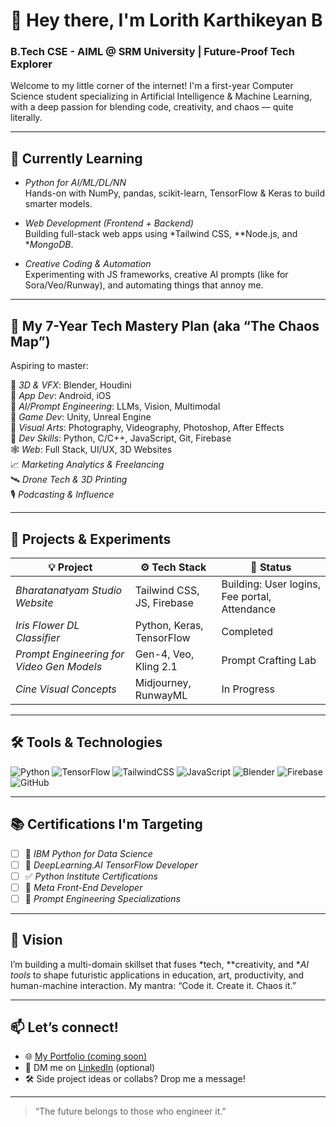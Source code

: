 # 👋 Hey there, I'm Lorith Karthikeyan B
### B.Tech CSE - AIML @ SRM University | Future-Proof Tech Explorer

Welcome to my little corner of the internet! I'm a first-year Computer Science student specializing in Artificial Intelligence & Machine Learning, with a deep passion for blending code, creativity, and chaos — quite literally.

---

## 🧠 Currently Learning

- *Python for AI/ML/DL/NN*  
  Hands-on with NumPy, pandas, scikit-learn, TensorFlow & Keras to build smarter models.

- *Web Development (Frontend + Backend)*  
  Building full-stack web apps using *Tailwind CSS, **Node.js, and **MongoDB*.

- *Creative Coding & Automation*  
  Experimenting with JS frameworks, creative AI prompts (like for Sora/Veo/Runway), and automating things that annoy me.

---

## 🎯 My 7-Year Tech Mastery Plan (aka “The Chaos Map”)
Aspiring to master:

🎨 *3D & VFX*: Blender, Houdini  
📱 *App Dev*: Android, iOS  
🧠 *AI/Prompt Engineering*: LLMs, Vision, Multimodal  
🧪 *Game Dev*: Unity, Unreal Engine  
📸 *Visual Arts*: Photography, Videography, Photoshop, After Effects  
🧰 *Dev Skills*: Python, C/C++, JavaScript, Git, Firebase  
🕸️ *Web*: Full Stack, UI/UX, 3D Websites  
📈 *Marketing Analytics & Freelancing*  
🛰️ *Drone Tech & 3D Printing*  
🎙️ *Podcasting & Influence*  

---

## 🔧 Projects & Experiments

| 💡 Project | ⚙️ Tech Stack | 📌 Status |
|-----------|---------------|-----------|
| *Bharatanatyam Studio Website* | Tailwind CSS, JS, Firebase | Building: User logins, Fee portal, Attendance |
| *Iris Flower DL Classifier* | Python, Keras, TensorFlow | Completed |
| *Prompt Engineering for Video Gen Models* | Gen-4, Veo, Kling 2.1 | Prompt Crafting Lab |
| *Cine Visual Concepts* | Midjourney, RunwayML | In Progress |

---

## 🛠️ Tools & Technologies

![Python](https://img.shields.io/badge/Python-3776AB?style=flat&logo=python&logoColor=white)
![TensorFlow](https://img.shields.io/badge/TensorFlow-FF6F00?style=flat&logo=tensorflow&logoColor=white)
![TailwindCSS](https://img.shields.io/badge/Tailwind_CSS-38B2AC?style=flat&logo=tailwind-css&logoColor=white)
![JavaScript](https://img.shields.io/badge/JavaScript-F7DF1E?style=flat&logo=javascript&logoColor=black)
![Blender](https://img.shields.io/badge/Blender-F5792A?style=flat&logo=blender&logoColor=white)
![Firebase](https://img.shields.io/badge/Firebase-FFCA28?style=flat&logo=firebase&logoColor=black)
![GitHub](https://img.shields.io/badge/GitHub-181717?style=flat&logo=github&logoColor=white)

---

## 📚 Certifications I'm Targeting

- [ ] 🧠 *IBM Python for Data Science*
- [ ] 🔎 *DeepLearning.AI TensorFlow Developer*
- [ ] ✅ *Python Institute Certifications*
- [ ] 🚀 *Meta Front-End Developer*
- [ ] 🤖 *Prompt Engineering Specializations*

---

## 🔭 Vision

I’m building a multi-domain skillset that fuses *tech, **creativity, and **AI tools* to shape futuristic applications in education, art, productivity, and human-machine interaction. My mantra: “Code it. Create it. Chaos it.”

---

## 📫 Let’s connect!

- 🌐 [My Portfolio (coming soon)](https://github.com/Lorith-Karthikeyan)
- 💌 DM me on [LinkedIn](https://www.linkedin.com/in/lorith-karthikeyan) (optional)
- 🛠️ Side project ideas or collabs? Drop me a message!

---

> “The future belongs to those who engineer it.”
